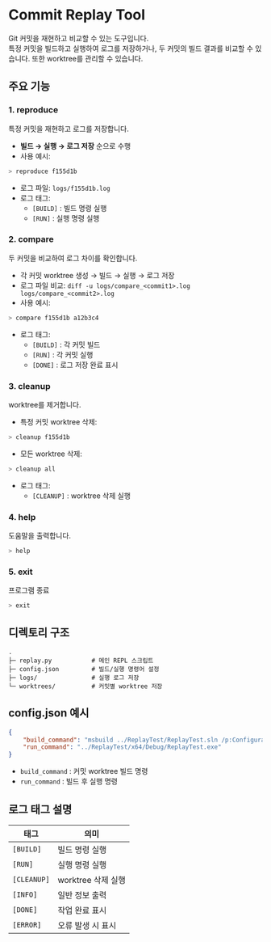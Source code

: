 # Commit Replay Tool

Git 커밋을 재현하고 비교할 수 있는 도구입니다.  
특정 커밋을 빌드하고 실행하여 로그를 저장하거나, 두 커밋의 빌드 결과를 비교할 수 있습니다. 또한 worktree를 관리할 수 있습니다.

## 주요 기능

### 1. reproduce
특정 커밋을 재현하고 로그를 저장합니다.

- **빌드 → 실행 → 로그 저장** 순으로 수행
- 사용 예시:
```bash
> reproduce f155d1b
```
- 로그 파일: `logs/f155d1b.log`
- 로그 태그:
  - `[BUILD]` : 빌드 명령 실행
  - `[RUN]` : 실행 명령 실행

### 2. compare
두 커밋을 비교하여 로그 차이를 확인합니다.

- 각 커밋 worktree 생성 → 빌드 → 실행 → 로그 저장
- 로그 파일 비교: `diff -u logs/compare_<commit1>.log logs/compare_<commit2>.log`
- 사용 예시:
```bash
> compare f155d1b a12b3c4
```
- 로그 태그:
  - `[BUILD]` : 각 커밋 빌드
  - `[RUN]` : 각 커밋 실행
  - `[DONE]` : 로그 저장 완료 표시

### 3. cleanup
worktree를 제거합니다.

- 특정 커밋 worktree 삭제:
```bash
> cleanup f155d1b
```
- 모든 worktree 삭제:
```bash
> cleanup all
```
- 로그 태그:
  - `[CLEANUP]` : worktree 삭제 실행

### 4. help
도움말을 출력합니다.

```bash
> help
```

### 5. exit
프로그램 종료

```bash
> exit
```

## 디렉토리 구조

```
.
├─ replay.py           # 메인 REPL 스크립트
├─ config.json         # 빌드/실행 명령어 설정
├─ logs/               # 실행 로그 저장
└─ worktrees/          # 커밋별 worktree 저장
```

## config.json 예시

```json
{
    "build_command": "msbuild ../ReplayTest/ReplayTest.sln /p:Configuration=Debug",
    "run_command": "../ReplayTest/x64/Debug/ReplayTest.exe"
}
```

- `build_command` : 커밋 worktree 빌드 명령
- `run_command` : 빌드 후 실행 명령

## 로그 태그 설명

| 태그        | 의미 |
|------------|------|
| `[BUILD]`  | 빌드 명령 실행 |
| `[RUN]`    | 실행 명령 실행 |
| `[CLEANUP]`| worktree 삭제 실행 |
| `[INFO]`   | 일반 정보 출력 |
| `[DONE]`   | 작업 완료 표시 |
| `[ERROR]`  | 오류 발생 시 표시 |
